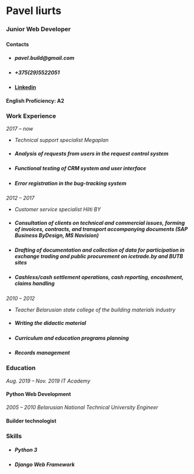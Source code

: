 <h1>Pavel liurts</h1>
<h3>Junior Web Developer<h3>
<h4>Contacts<h4>

- <h5>pavel.build@gmail.com</h5>
- <h5>+375(29)5522051</h5>
- [Linkedin](https://www.linkedin.com/in/pavel-liurts/)

<h4>English Proficiency: A2</h4>

<h3>Work Experience </h3>

*2017 – now*
- *Technical support specialist*
*Megaplan*

- <h5>Analysis of requests from users in the request control system</h5>
- <h5>Functional testing of CRM system and user interface</h5>
- <h5>Error registration in the bug-tracking system</h5>

*2012 – 2017*
- *Customer service specialist*
*Hilti BY*

- <h5>Consultation of clients on technical and commercial issues, forming of invoices, contracts, and transport accompanying documents (SAP Business ByDesign, MS Navision)</h5>
- <h5>Drafting of documentation and collection of data for participation in exchange trading and public procurement on icetrade.by and BUTB sites</h5>
- <h5>Cashless/cash settlement operations, cash reporting, encashment, claims handling</h5>

*2010 – 2012*
- *Teacher*
*Belarusian state college of the building materials industry*

- <h5>Writing the didactic material</h5>
- <h5>Curriculum and education programs planning</h5>
- <h5>Records management</h5>

<h3>Education</h3>

*Aug. 2019 – Nov. 2019
IT Academy*
<h4>Python Web Development</h4>

*2005 – 2010
Belarusian National Technical University Engineer*
<h4>Builder technologist</h4>

<h3>Skills</h3>

- <h5>Python 3</h5>
- <h5>Django Web Framework</h5>